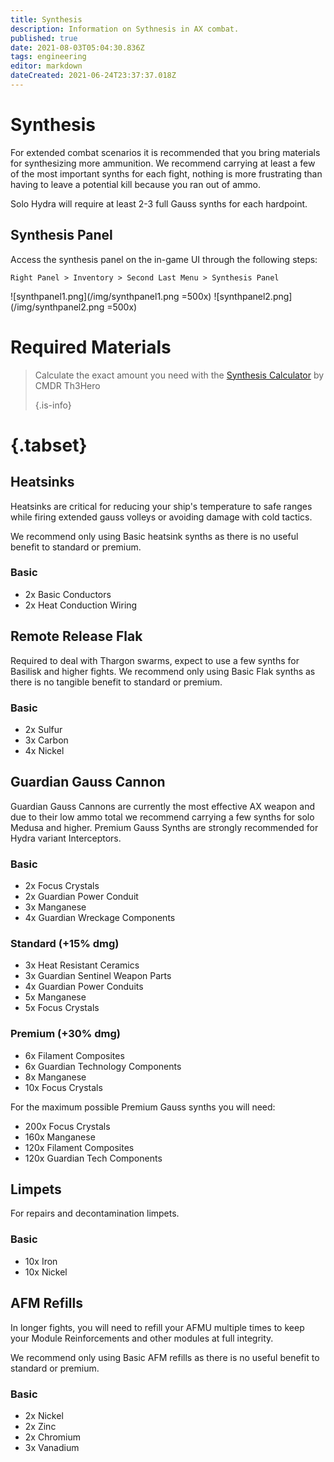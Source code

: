 ```yaml
---
title: Synthesis
description: Information on Sythnesis in AX combat.
published: true
date: 2021-08-03T05:04:30.836Z
tags: engineering
editor: markdown
dateCreated: 2021-06-24T23:37:37.018Z
---
```


# Synthesis
For extended combat scenarios it is recommended that you bring materials for synthesizing more ammunition. We recommend carrying at least a few of the most important synths for each fight, nothing is more frustrating than having to leave a potential kill because you ran out of ammo.

Solo Hydra will require at least 2-3 full Gauss synths for each hardpoint.

## Synthesis Panel

Access the synthesis panel on the in-game UI through the following steps:

`Right Panel > Inventory > Second Last Menu > Synthesis Panel`

!\[synthpanel1.png\](/img/synthpanel1.png =500x) !\[synthpanel2.png\](/img/synthpanel2.png =500x)

# Required Materials
> Calculate the exact amount you need with the [Synthesis Calculator](/en/synthesiscalculator) by CMDR Th3Hero 
> 
> {.is-info}
# {.tabset}
## Heatsinks

Heatsinks are critical for reducing your ship's temperature to safe ranges while firing extended gauss volleys or avoiding damage with cold tactics.

We recommend only using Basic heatsink synths as there is no useful benefit to standard or premium.

### Basic
- 2x Basic Conductors
- 2x Heat Conduction Wiring

## Remote Release Flak
Required to deal with Thargon swarms, expect to use a few synths for Basilisk and higher fights. We recommend only using Basic Flak synths as there is no tangible benefit to standard or premium.

### Basic

- 2x Sulfur
- 3x Carbon
- 4x Nickel

## Guardian Gauss Cannon
Guardian Gauss Cannons are currently the most effective AX weapon and due to their low ammo total we recommend carrying a few synths for solo Medusa and higher. Premium Gauss Synths are strongly recommended for Hydra variant Interceptors.

### Basic

- 2x Focus Crystals
- 2x Guardian Power Conduit
- 3x Manganese
- 4x Guardian Wreckage Components

### Standard (+15% dmg)

- 3x Heat Resistant Ceramics
- 3x Guardian Sentinel Weapon Parts
- 4x Guardian Power Conduits
- 5x Manganese
- 5x Focus Crystals

### Premium (+30% dmg)

- 6x Filament Composites
- 6x Guardian Technology Components
- 8x Manganese
- 10x Focus Crystals

For the maximum possible Premium Gauss synths you will need:

- 200x Focus Crystals
- 160x Manganese
- 120x Filament Composites
- 120x Guardian Tech Components

## Limpets
For repairs and decontamination limpets.

### Basic
- 10x Iron
- 10x Nickel

## AFM Refills
In longer fights, you will need to refill your AFMU multiple times to keep your Module Reinforcements and other modules at full integrity.

We recommend only using Basic AFM refills as there is no useful benefit to standard or premium.

### Basic
- 2x Nickel
- 2x Zinc
- 2x Chromium
- 3x Vanadium

